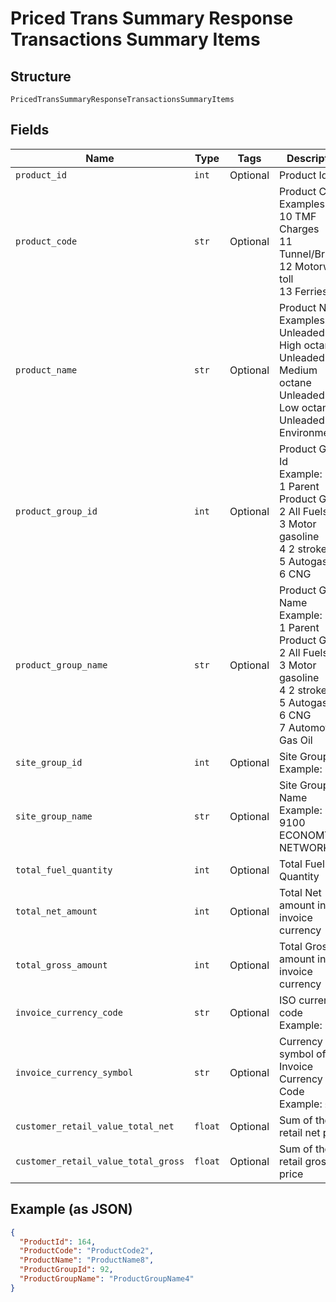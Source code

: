 
# Priced Trans Summary Response Transactions Summary Items

## Structure

`PricedTransSummaryResponseTransactionsSummaryItems`

## Fields

| Name | Type | Tags | Description |
|  --- | --- | --- | --- |
| `product_id` | `int` | Optional | Product Id |
| `product_code` | `str` | Optional | Product Code<br>Examples:<br>10	TMF Charges<br>11	Tunnel/Bridges<br>12	Motorway toll<br>13	Ferries |
| `product_name` | `str` | Optional | Product Name<br>Examples:<br>Unleaded - High octane<br>Unleaded - Medium octane<br>Unleaded - Low octane<br>Unleaded Environmental |
| `product_group_id` | `int` | Optional | Product Group Id<br>Example:<br>1	Parent Product Group<br>2	All Fuels<br>3	Motor gasoline<br>4	2 stroke<br>5	Autogas<br>6	CNG |
| `product_group_name` | `str` | Optional | Product Group Name<br>Example:<br>1	Parent Product Group<br>2	All Fuels<br>3	Motor gasoline<br>4	2 stroke<br>5	Autogas<br>6	CNG<br>7	Automotive Gas Oil |
| `site_group_id` | `int` | Optional | Site Group Id<br>Example: 202 |
| `site_group_name` | `str` | Optional | Site Group Name<br>Example: CZ 9100 ECONOMY NETWORK |
| `total_fuel_quantity` | `int` | Optional | Total Fuel Quantity |
| `total_net_amount` | `int` | Optional | Total Net amount in invoice currency |
| `total_gross_amount` | `int` | Optional | Total Gross amount in invoice currency |
| `invoice_currency_code` | `str` | Optional | ISO currency code<br>Example: GBP |
| `invoice_currency_symbol` | `str` | Optional | Currency symbol of the Invoice Currency Code<br>Example: £, $ |
| `customer_retail_value_total_net` | `float` | Optional | Sum of the retail net price |
| `customer_retail_value_total_gross` | `float` | Optional | Sum of the retail gross price |

## Example (as JSON)

```json
{
  "ProductId": 164,
  "ProductCode": "ProductCode2",
  "ProductName": "ProductName8",
  "ProductGroupId": 92,
  "ProductGroupName": "ProductGroupName4"
}
```

